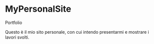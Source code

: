 # MyPersonalSite
Portfolio

Questo è il mio sito personale, con cui intendo presentarmi e mostrare i lavori svolti. 
